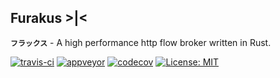 ## Furakus >|<
**`フラックス`** - A high performance http flow broker written in Rust.

[![travis-ci](https://travis-ci.org/pzread/furakus.svg?branch=master)](https://travis-ci.org/pzread/furakus)
[![appveyor](https://ci.appveyor.com/api/projects/status/github/pzread/furakus?branch=master&svg=true)](https://ci.appveyor.com/project/pzread/furakus)
[![codecov](https://codecov.io/gh/pzread/furakus/branch/master/graph/badge.svg)](https://codecov.io/gh/pzread/furakus)
[![License: MIT](https://img.shields.io/badge/license-MIT-blue.svg)](https://opensource.org/licenses/MIT)
